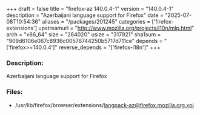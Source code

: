 +++
draft = false
title = "firefox-az 140.0.4-1"
version = "140.0.4-1"
description = "Azerbaijani language support for Firefox"
date = "2025-07-08T10:54:36"
aliases = "/packages/201245"
categories = ['firefox-extensions']
upstreamurl = "http://www.mozilla.org/projects/l10n/mlp.html"
arch = "x86_64"
size = "264020"
usize = "317921"
sha1sum = "909d6106e067c8936c00576744250b5717d711ce"
depends = "['firefox>=140.0.4']"
reverse_depends = "['firefox-i18n']"
+++
### Description: 
Azerbaijani language support for Firefox

### Files: 
* /usr/lib/firefox/browser/extensions/langpack-az@firefox.mozilla.org.xpi
